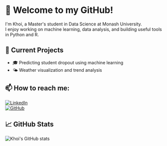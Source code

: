 # 👋 Welcome to my GitHub!

I'm Khoi, a Master's student in Data Science at Monash University.  
I enjoy working on machine learning, data analysis, and building useful tools in Python and R.

## 🔭 Current Projects
- 🎓 Predicting student dropout using machine learning  
- 🌤️ Weather visualization and trend analysis

## 📫 How to reach me:
[![LinkedIn](https://img.shields.io/badge/LinkedIn-blue?logo=linkedin&style=flat)](https://www.linkedin.com/in/khoi264)  
[![GitHub](https://img.shields.io/badge/GitHub-181717?logo=github&logoColor=white)](https://github.com/khoidt2604)

## 📈 GitHub Stats
![Khoi's GitHub stats](https://github-readme-stats.vercel.app/api?username=khoidt2604&show_icons=true&theme=tokyonight)


